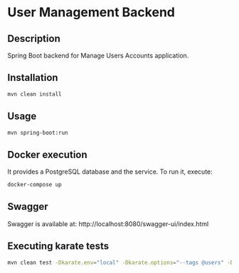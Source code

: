 # User Management Backend

## Description

Spring Boot backend for Manage Users Accounts application.

## Installation

```bash
mvn clean install
```

## Usage

```bash
mvn spring-boot:run
```

## Docker execution

It provides a PostgreSQL database and the service. To run it, execute: 

```bash
docker-compose up
```

## Swagger

Swagger is available at: http://localhost:8080/swagger-ui/index.html


## Executing karate tests

```bash
mvn clean test -Dkarate.env="local" -Dkarate.options="--tags @users" -Ddriver=karate > log.log -X
```
